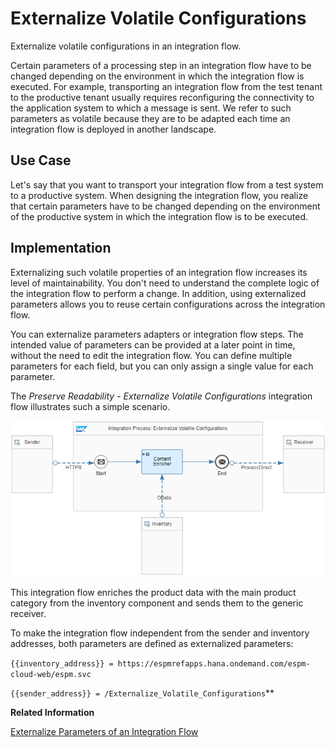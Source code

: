 <!-- loio300277d954b74ca9b1f3c24ed2c33735 -->

# Externalize Volatile Configurations

Externalize volatile configurations in an integration flow.

Certain parameters of a processing step in an integration flow have to be changed depending on the environment in which the integration flow is executed. For example, transporting an integration flow from the test tenant to the productive tenant usually requires reconfiguring the connectivity to the application system to which a message is sent. We refer to such parameters as volatile because they are to be adapted each time an integration flow is deployed in another landscape.



<a name="loio300277d954b74ca9b1f3c24ed2c33735__section_qbc_lkm_wjb"/>

## Use Case

Let's say that you want to transport your integration flow from a test system to a productive system. When designing the integration flow, you realize that certain parameters have to be changed depending on the environment of the productive system in which the integration flow is to be executed.



<a name="loio300277d954b74ca9b1f3c24ed2c33735__section_s5y_fmq_tjb"/>

## Implementation

Externalizing such volatile properties of an integration flow increases its level of maintainability. You don't need to understand the complete logic of the integration flow to perform a change. In addition, using externalized parameters allows you to reuse certain configurations across the integration flow.

You can externalize parameters adapters or integration flow steps. The intended value of parameters can be provided at a later point in time, without the need to edit the integration flow. You can define multiple parameters for each field, but you can only assign a single value for each parameter.

The *Preserve Readability - Externalize Volatile Configurations* integration flow illustrates such a simple scenario.

![](images/ExternalizeVolatile_82ed122.png)

This integration flow enriches the product data with the main product category from the inventory component and sends them to the generic receiver.

To make the integration flow independent from the sender and inventory addresses, both parameters are defined as externalized parameters:

`{{inventory_address}} = https://espmrefapps.hana.ondemand.com/espm-cloud-web/espm.svc`

`{{sender_address}} = /Externalize_Volatile_Configurations`**

**Related Information**  


[Externalize Parameters of an Integration Flow](externalize-parameters-of-an-integration-flow-45b2a07.md "")

